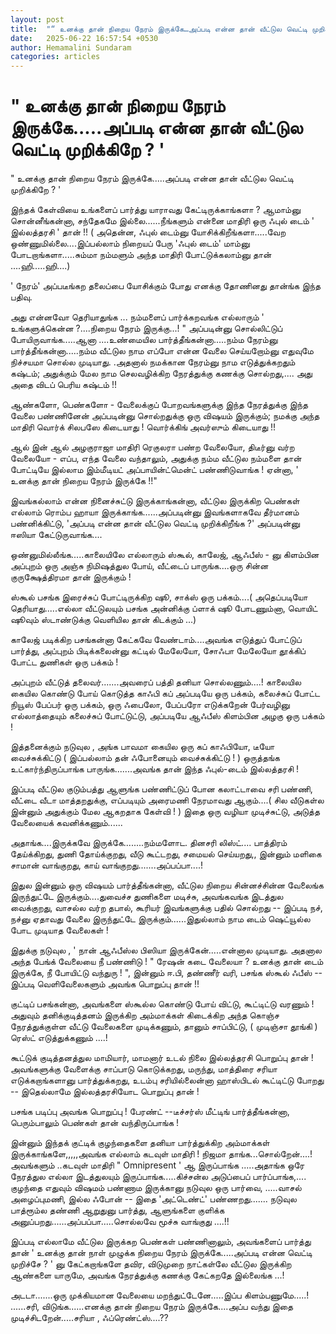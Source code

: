 ```yaml
---
layout: post
title:  "“ உனக்கு தான் நிறைய நேரம் இருக்கே…அப்படி என்ன தான் வீட்டுல வெட்டி முறிக்கிறே  ‘"
date:   2025-06-22 16:57:54 +0530
author: Hemamalini Sundaram
categories: articles
---
```


#  " உனக்கு தான் நிறைய நேரம் இருக்கே.....அப்படி என்ன தான் வீட்டுல வெட்டி முறிக்கிறே ? ' 

" உனக்கு தான் நிறைய நேரம் இருக்கே.....அப்படி என்ன தான் வீட்டுல வெட்டி முறிக்கிறே ?
'

இந்தக் கேள்வியை உங்களைப் பார்த்து யாராவது கேட்டிருக்காங்களா ? ஆமாம்னு சொன்னீங்கன்னா,
சந்தேகமே இல்லை......நீங்களும் என்னை மாதிரி ஒரு ஃபுல் டைம் ' இல்லத்தரசி ' தான் !! (
அதென்ன, ஃபுல் டைம்னு யோசிக்கிறீங்களா.....வேற ஒண்ணுமில்லை....இப்பல்லாம் நிறையப் பேரு
'ஃபுல் டைம்' மாம்னு போடறாங்களா.....சும்மா நம்மளும் அந்த மாதிரி போட்டுக்கலாம்னு தான்
....ஹி.....ஹி....)

' நேரம்' அப்படீங்கற தலைப்பை யோசிக்கும் போது எனக்கு தோணினது தான்ங்க இந்த பதிவு.

அது என்னவோ தெரியாதுங்க ... நம்மளைப் பார்க்கறவங்க எல்லாரும் ' உங்களுக்கென்ன
?\....நிறைய நேரம் இருக்கு...! " அப்படின்னு சொல்லிட்டுப் போயிருவாங்க.....ஆனா
....உண்மையில பார்த்தீங்கன்னா.....நம்ம நேரம்னு பார்த்தீங்கன்னா.....நம்ம வீட்டுல நாம எப்போ
என்ன வேலை செய்யறோம்னு எதுவுமே நிச்சயமா சொல்ல முடியாது. .அதனால் நமக்கான நேரம்னு
நாம எடுத்துக்கறதும் கஷ்டம்; அதுக்கும் மேல நாம செலவழிக்கிற நேரத்துக்கு கணக்கு
சொல்றது,.... அது அதை விடப் பெரிய கஷ்டம் !!

ஆண்களோ, பெண்களோ - வேலைக்குப் போறவங்களுக்கு இந்த நேரத்துக்கு இந்த வேலை பண்ணினேன்
அப்படின்னு சொல்றதுக்கு ஒரு விஷயம் இருக்கும்; நமக்கு அந்த மாதிரி வொர்க் சிலபஸே
கிடையாது ! வொர்க்கிங் அவர்ஸும் கிடையாது !!

ஆல் இன் ஆல் அழகுராஜா மாதிரி ரெகுலரா பண்ற வேலையோ, திடீர்னு வர்ற வேலையோ - எப்ப,
எந்த வேலை வந்தாலும், அதுக்கு நம்ம வீட்டுல நம்மளை தான் போட்டியே இல்லாம இம்மீடியட்
அப்பாயின்ட்மென்ட் பண்ணிடுவாங்க ! ஏன்னா, ' உனக்கு தான் நிறைய நேரம் இருக்கே !!"

இவங்கல்லாம் என்ன நினைச்சுட்டு இருக்காங்கன்னா, வீட்டுல இருக்கிற பெண்கள் எல்லாம் ரொம்ப ஹாயா
இருக்காங்க......அப்படின்னு இவங்களாகவே தீர்மானம் பண்னிக்கிட்டு, 'அப்படி என்ன தான் வீட்டுல
வெட்டி முறிக்கிறீங்க ?' அப்படின்னு ஈஸியா கேட்டுருவாங்க....

ஒண்னுமில்லீங்க.....காலையிலே எல்லாரும் ஸ்கூல், காலேஜ், ஆஃபீஸ் - னு கிளம்பின அப்புறம்
ஒரு அஞ்சு நிமிஷத்துல போய், வீட்டைப் பாருங்க....ஒரு சின்ன குருக்ஷேத்திரமா தான்
இருக்கும் !

ஸ்கூல் பசங்க இரைச்சுப் போட்டிருக்கிற ஷூ, சாக்ஸ் ஒரு பக்கம்....( அதெப்படியோ
தெரியாது.....எல்லா வீட்டுலயும் பசங்க அன்னிக்கு ப்ளாக் ஷூ போடணும்னா, வொயிட் ஷூவும்
ஸ்டாண்டுக்கு வெளியில தான் கிடக்கும் ...)

காலேஜ் படிக்கிற பசங்கன்னா கேட்கவே வேண்டாம்....அவங்க எடுத்துப் போட்டுப் பார்த்து,
அப்புறம் பிடிக்கலைன்னு கட்டில் மேலேயோ, சோஃபா மேலேயோ தூக்கிப் போட்ட துணிகள் ஒரு
பக்கம் !

அப்புறம் வீட்டுத் தலைவர்.......அவரைப் பத்தி தனியா சொல்லணும்....! காலையில கையில
கொண்டு போய் கொடுத்த காஃபி கப் அப்படியே ஒரு பக்கம், கலைச்சுப் போட்ட நியூஸ் பேப்பர் ஒரு
பக்கம், ஒரு ஃபைலோ, பேப்பரோ எடுக்கறேன் பேர்வழினு எல்லாத்தையும் கலைச்சுப் போட்டுட்டு,
அப்படியே ஆஃபீஸ் கிளம்பின அழகு ஒரு பக்கம் !

இத்தனைக்கும் நடுவுல , அங்க பாவமா கையில ஒரு கப் காஃபியோ, டீயோ வைச்சுக்கிட்டு (
இப்பல்லாம் தன் ஃபோனையும் வைச்சுக்கிட்டு ! ) ஒருத்தங்க உட்கார்ந்திருப்பாங்க
பாருங்க.......அவங்க தான் இந்த ஃபுல்-டைம் இல்லத்தரசி !

இப்படி வீட்டுல குடும்பத்து ஆளுங்க பண்ணிட்டுப் போன கலாட்டாவை சரி பண்ணி, வீட்டை வீடா
மாத்தறதுக்கு, எப்படியும் அரைமணி நேரமாவது ஆகும்....( சில வீடுகள்ல இன்னும் அதுக்கும்
மேல ஆகறதாக கேள்வி ! ) இதை ஒரு வழியா முடிச்சுட்டு, அடுத்த வேலையைக்
கவனிக்கணும்......

அதாங்க....இருக்கவே இருக்கே........நம்மளோட. தினசரி லிஸ்ட்.... பாத்திரம்
தேய்க்கிறது, துணி தோய்க்குறது, வீடு கூட்டறது, சமையல் செய்யறது,, இன்னும் மளிகை
சாமான் வாங்குறது, காய் வாங்குறது.......அப்பப்பா....!

இதுல இன்னும் ஒரு விஷயம் பார்த்தீங்கன்னா, வீட்டுல நிறைய சின்னச்சின்ன வேலைங்க இருந்துட்டே
இருக்கும்....துவைச்ச துணிகளை மடிச்சு, அவங்கவங்க இடத்துல வைக்குறது, வாசல்ல வர்ற
தபால், கூரியர் இவங்களுக்கு பதில் சொல்றது -- இப்படி நச், நச்னு ஏதாவது வேலை
இருந்துட்டே இருக்கும்......இதுல்லாம் நாம டைம் ஷெட்யூல்ல போட முடியாத வேலைகள் !

இதுக்கு நடுவுல , ' நான் ஆஃபீஸ்ல பிஸியா இருக்கேன்.....என்னால முடியாது. அதனால அந்த
பேங்க் வேலையை நீ பண்ணிடு ! " ரேஷன் கடை வேலையா ? உனக்கு தான் டைம் இருக்கே, நீ
போயிட்டு வந்துரு ! ", இன்னும் ஈ.பி, தண்ணீர் வரி, பசங்க ஸ்கூல் ஃபீஸ் -- இப்படி
வெளிவேலைகளும் அவங்க பொறுப்பு தான் !!

குட்டிப் பசங்கன்னா, அவங்களை ஸ்கூல்ல கொண்டு போய் விட்டு, கூட்டிட்டு வரணும் ! அதுவும்
தனிக்குடித்தனம் இருக்கிற அம்மாக்கள் கிடைக்கிற அந்த கொஞ்ச நேரத்துக்குள்ள வீட்டு வேலைகளை
முடிக்கணும், தானும் சாப்பிட்டு, ( முடிஞ்சா தூங்கி ) ரெஸ்ட் எடுத்துக்கணும் ....!

கூட்டுக் குடித்தனத்துல மாமியார், மாமனார் உடல் நிலை இல்லத்தரசி பொறுப்பு தான் !
அவங்களுக்கு வேளைக்கு சாப்பாடு கொடுக்கறது, மருந்து, மாத்திரை சரியா எடுக்கறாங்களானு
பார்த்துக்கறது, உடம்பு சரியில்லைன்னா ஹாஸ்பிடல் கூட்டிட்டு போறது -- இதெல்லாமே
இல்லத்தரசியோட பொறுப்பு தான் !

பசங்க படிப்பு அவங்க பொறுப்பு ! பேரண்ட் --டீச்சர்ஸ் மீட்டிங் பார்த்தீங்கன்னா, பெரும்பாலும்
பெண்கள் தான் வந்திருப்பாங்க !

இன்னும் இந்தக் குட்டிக் குழந்தைகளை தனியா பார்த்துக்கிற அம்மாக்கள் இருக்காங்களே,,,,,அவங்க
எல்லாம் கடவுள் மாதிரி ! நிஜமா தாங்க...சொல்றேன்....! அவங்களும் ..கடவுள் மாதிரி "
Omnipresent ' ஆ இருப்பாங்க .....அதாங்க ஒரே நேரத்துல எல்லா இடத்துலயும்
இருப்பாங்க.....கிச்சன்ல அடுப்பைப் பார்ப்பாங்க,.... குழந்தை எதுவும் விஷமம் பண்ணாம
இருக்கானு நடுவுல ஒரு பார்வை, .....வாசல் அழைப்புமணி, இல்ல ஃபோன் -- இதை 'அட்டெண்ட்'
பண்ணறது....... நடுவுல பாத்ரூம்ல தண்ணி ஆறுதுனு பார்த்து, ஆளுங்களை குளிக்க
அனுப்பறது......அப்பப்பா.....சொல்லவே மூச்சு வாங்குது ....!!

இப்படி எல்லாமே வீட்டுல இருக்கற பெண்கள் பண்ணினாலும், அவங்களைப் பார்த்து தான் ' உனக்கு
தான் நாள் முழுக்க நிறைய நேரம் இருக்கே.....அப்படி என்ன வெட்டி முறிச்சே ? ' னு
கேட்கறாங்களே தவிர, விடுமுறை நாட்கள்லே வீட்டுல இருக்கிற ஆண்களை யாருமே, அவங்க
நேரத்துக்கு கணக்கு கேட்கறதே இல்லைங்க ...!

அடடா.......ஒரு முக்கியமான வேலையை மறந்துட்டேனே.....இப்ப கிளம்பணுமே.....!
......சரி, விடுங்க......எனக்கு தான் நிறைய நேரம் இருக்கே....அப்ப வந்து இதை
முடிச்சிடறேன்.....சரியா , ஃப்ரெண்ட்ஸ்....??
